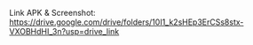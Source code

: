 Link APK & Screenshot: https://drive.google.com/drive/folders/10I1_k2sHEp3ErCSs8stx-VXOBHdHI_3n?usp=drive_link  
